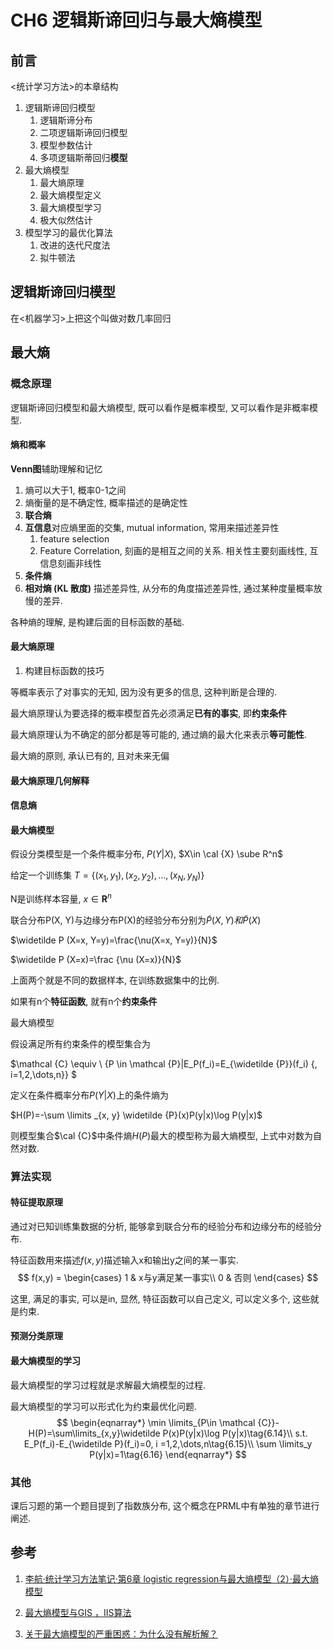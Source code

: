 # CH6 逻辑斯谛回归与最大熵模型

## 前言

<统计学习方法>的本章结构

1. 逻辑斯谛回归模型
   1. 逻辑斯谛分布
   1. 二项逻辑斯谛回归模型
   1. 模型参数估计
   1. 多项逻辑斯蒂回归**模型**
1. 最大熵模型
   1. 最大熵原理
   1. 最大熵模型定义
   1. 最大熵模型学习
   1. 极大似然估计
1. 模型学习的最优化算法
   1. 改进的迭代尺度法
   1. 拟牛顿法

## 逻辑斯谛回归模型

在<机器学习>上把这个叫做对数几率回归



## 最大熵

### 概念原理

逻辑斯谛回归模型和最大熵模型, 既可以看作是概率模型, 又可以看作是非概率模型.

#### 熵和概率

**Venn图**辅助理解和记忆

1. 熵可以大于1, 概率0-1之间
1. 熵衡量的是不确定性, 概率描述的是确定性
1. **联合熵**
1. **互信息**对应熵里面的交集, mutual information, 常用来描述差异性
   1. feature selection 
   1. Feature Correlation, 刻画的是相互之间的关系. 相关性主要刻画线性, 互信息刻画非线性
1. **条件熵**
1. **相对熵 (KL 散度)** 描述差异性, 从分布的角度描述差异性, 通过某种度量概率放慢的差异. 

各种熵的理解, 是构建后面的目标函数的基础.

#### 最大熵原理

1. 构建目标函数的技巧

等概率表示了对事实的无知, 因为没有更多的信息, 这种判断是合理的.

最大熵原理认为要选择的概率模型首先必须满足**已有的事实**, 即**约束条件**

最大熵原理认为不确定的部分都是等可能的, 通过熵的最大化来表示**等可能性**.

最大熵的原则, 承认已有的, 且对未来无偏



#### 最大熵原理几何解释



#### 信息熵



#### 最大熵模型

假设分类模型是一个条件概率分布, $P(Y|X)$, $X\in \cal {X} \sube R^n$

给定一个训练集 $T=\{(x_1, y_1), (x_2, y_2), \dots, (x_N, y_N)\}$

N是训练样本容量, $x \in \mathbf R^n$ 

联合分布P(X, Y)与边缘分布P(X)的经验分布分别为$\widetilde P(X, Y)和\widetilde P(X)$

$\widetilde P (X=x, Y=y)=\frac{\nu(X=x, Y=y)}{N}$

$\widetilde P (X=x)=\frac {\nu (X=x)}{N}$

上面两个就是不同的数据样本, 在训练数据集中的比例.

如果有n个**特征函数**, 就有n个**约束条件**

最大熵模型

假设满足所有约束条件的模型集合为

$\mathcal {C} \equiv \ \{P \in \mathcal {P}|E_P(f_i)=E_{\widetilde {P}}(f_i) {, i=1,2,\dots,n}\} $

定义在条件概率分布$P(Y|X)$上的条件熵为

$H(P)=-\sum \limits _{x, y} \widetilde {P}(x)P(y|x)\log P(y|x)$

则模型集合$\cal {C}$中条件熵$H(P)$最大的模型称为最大熵模型, 上式中对数为自然对数.



### 算法实现



#### 特征提取原理

通过对已知训练集数据的分析, 能够拿到联合分布的经验分布和边缘分布的经验分布.

特征函数用来描述$f(x, y)$描述输入x和输出y之间的某一事实.
$$
f(x,y) = \begin{cases}
1 & x与y满足某一事实\\
0 & 否则
\end{cases}
$$

这里, 满足的事实, 可以是in, 显然, 特征函数可以自己定义, 可以定义多个, 这些就是约束. 



#### 预测分类原理





#### 最大熵模型的学习

最大熵模型的学习过程就是求解最大熵模型的过程.

最大熵模型的学习可以形式化为约束最优化问题.
$$
\begin{eqnarray*}
\min \limits_{P\in \mathcal {C}}-H(P)=\sum\limits_{x,y}\widetilde P(x)P(y|x)\log P(y|x)\tag{6.14}\\
s.t. E_P(f_i)-E_{\widetilde P}(f_i)=0, i =1,2,\dots,n\tag{6.15}\\
\sum \limits_y P(y|x)=1\tag{6.16}
\end{eqnarray*}
$$

### 其他

课后习题的第一个题目提到了指数族分布, 这个概念在PRML中有单独的章节进行阐述.



## 参考
1. [李航·统计学习方法笔记·第6章 logistic regression与最大熵模型（2）·最大熵模型](https://blog.csdn.net/tina_ttl/article/details/53542004)

1. [最大熵模型与GIS ，IIS算法](https://blog.csdn.net/u014688145/article/details/55003910)

1. [关于最大熵模型的严重困惑：为什么没有解析解？](https://www.zhihu.com/question/49139674/answer/114670380)


